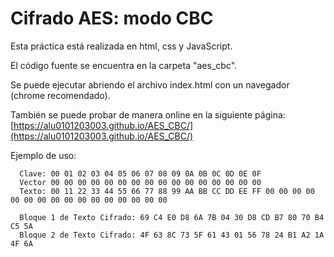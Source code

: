# Cifrado AES: modo CBC

Esta práctica está realizada en html, css y JavaScript.

El código fuente se encuentra en la carpeta "aes_cbc".

Se puede ejecutar abriendo el archivo index.html con un navegador (chrome recomendado).

También se puede probar de manera online en la siguiente página: [https://alu0101203003.github.io/AES_CBC/](https://alu0101203003.github.io/AES_CBC/)

Ejemplo de uso:

      Clave: 00 01 02 03 04 05 06 07 08 09 0A 0B 0C 0D 0E 0F
      Vector 00 00 00 00 00 00 00 00 00 00 00 00 00 00 00 00
      Texto: 00 11 22 33 44 55 66 77 88 99 AA BB CC DD EE FF 00 00 00 00 00 00 00 00 00 00 00 00 00 00 00 00

      Bloque 1 de Texto Cifrado: 69 C4 E0 D8 6A 7B 04 30 D8 CD B7 80 70 B4 C5 5A
      Bloque 2 de Texto Cifrado: 4F 63 8C 73 5F 61 43 01 56 78 24 B1 A2 1A 4F 6A

